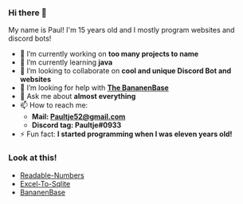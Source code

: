 ### Hi there 👋
My name is Paul! I'm 15 years old and I mostly program websites and discord bots!

- 🔭 I’m currently working on **too many projects to name** 
- 🌱 I’m currently learning **java**
- 👯 I’m looking to collaborate on **cool and unique Discord Bot and websites**
- 🤔 I’m looking for help with **[The BananenBase](https://github.com/Paultje52/BananenBase)**
- 💬 Ask me about **almost everything**
- 📫 How to reach me:
  - **Mail: Paultje52@gmail.com**
  - **Discord tag: Paultje#0933**
- ⚡ Fun fact: **I started programming when I was eleven years old!**

### Look at this!
- [Readable-Numbers](https://github.com/Paultje52/readable-numbers)
- [Excel-To-Sqlite](https://github.com/Paultje52/excel-to-sqlite)
- [BananenBase](https://github.com/Paultje52/bananenbase)
